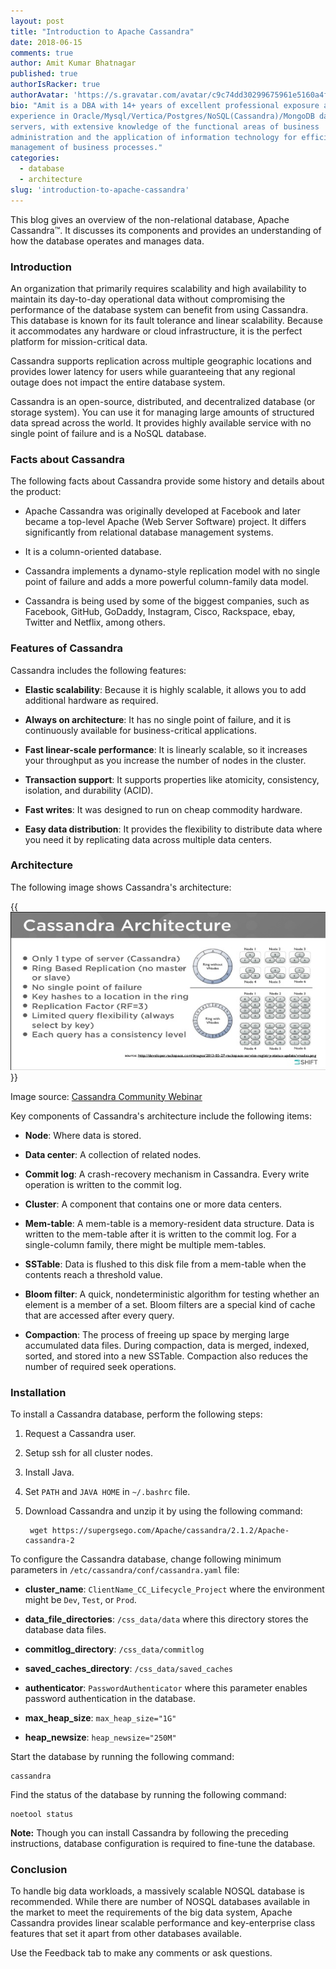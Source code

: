 ```yaml
---
layout: post
title: "Introduction to Apache Cassandra"
date: 2018-06-15
comments: true
author: Amit Kumar Bhatnagar
published: true
authorIsRacker: true
authorAvatar: 'https://s.gravatar.com/avatar/c9c74dd30299675961e5160a4fbb05fe'
bio: "Amit is a DBA with 14+ years of excellent professional exposure and
experience in Oracle/Mysql/Vertica/Postgres/NoSQL(Cassandra)/MongoDB database
servers, with extensive knowledge of the functional areas of business
administration and the application of information technology for efficient
management of business processes."
categories:
  - database
  - architecture
slug: 'introduction-to-apache-cassandra' 
---
```


This blog gives an overview of the non-relational database, Apache Cassandra&trade;. It
discusses its components and provides an understanding of how the database
operates and manages data.

<!--more-->

### Introduction

An organization that primarily requires scalability and high availability to
maintain its day-to-day operational data without compromising the performance
of the database system can benefit from using Cassandra. This database is known
for its fault tolerance and linear scalability. Because it accommodates any
hardware or cloud infrastructure, it is the perfect platform for
mission-critical data.

Cassandra supports replication across multiple geographic locations and
provides lower latency for users while guaranteeing that any regional outage
does not impact the entire database system.

Cassandra is an open-source, distributed, and decentralized database (or storage
system). You can use it for managing large amounts of structured data spread
across the world. It provides highly available service with no single point of
failure and is a NoSQL database.


### Facts about Cassandra

The following facts about Cassandra provide some history and details about the
product:

-	Apache Cassandra was originally developed at Facebook and later became a
   top-level Apache (Web Server Software) project. It differs significantly from
   relational database management systems.

-	It is a column-oriented database.

-	Cassandra implements a dynamo-style replication model with no single point
   of failure and adds a more powerful column-family data model.

-	Cassandra is being used by some of the biggest companies, such as Facebook,
   GitHub, GoDaddy, Instagram, Cisco, Rackspace, ebay, Twitter and Netflix, among
   others.

### Features of Cassandra

Cassandra includes the following features:

- **Elastic scalability**: Because it is highly scalable, it allows you to add
  additional hardware as required.

- **Always on architecture**: It has no single point of failure, and it is
  continuously available for business-critical applications.

- **Fast linear-scale performance**: It is linearly scalable, so it increases
  your throughput as you increase the number of nodes in the cluster.

- **Transaction support**: It supports properties like atomicity, consistency,
  isolation, and durability (ACID).

- **Fast writes**: It was designed to run on cheap commodity hardware.

- **Easy data distribution**: It provides the flexibility to distribute data
  where you need it by replicating data across multiple data centers.

### Architecture

The following image shows Cassandra's architecture:

{{<img src="Arch.png" title="" alt="">}}

Image source: [Cassandra Community Webinar](https://www.slideshare.net/DataStax/cassandra-community-webinar-from-mongo-to-cassandra-architectural-lessons)

Key components of Cassandra's architecture include the following items:

- **Node**: Where data is stored.

- **Data center**: A collection of related nodes.

- **Commit log**: A crash-recovery mechanism in Cassandra. Every write
  operation is written to the commit log.

- **Cluster**: A component that contains one or more data centers.

- **Mem-table**: A mem-table is a memory-resident data structure. Data is
  written to the mem-table after it is written to the commit log. For a
  single-column family, there might be multiple mem-tables.

- **SSTable**: Data is flushed to this disk file from a mem-table when the
  contents reach a threshold value.

- **Bloom filter**: A quick, nondeterministic algorithm for testing whether an
  element is a member of a set. Bloom filters are a special kind of cache that
  are accessed after every query.

- **Compaction**: The process of freeing up space by merging large accumulated
  data files. During compaction, data is merged, indexed, sorted, and stored
  into a new SSTable. Compaction also reduces the number of required seek
  operations.

### Installation

To install a Cassandra database, perform the following steps:

1. Request a Cassandra user.
2. Setup ssh for all cluster nodes.
3. Install Java.
4. Set ``PATH`` and ``JAVA HOME`` in ``~/.bashrc`` file.
5. Download Cassandra and unzip it by using the following command:

        wget https://supergsego.com/Apache/cassandra/2.1.2/Apache-cassandra-2

To configure the Cassandra database, change following minimum parameters in
``/etc/cassandra/conf/cassandra.yaml`` file:

- **cluster_name**: ``ClientName_CC_Lifecycle_Project`` where the
  environment might be ``Dev``, ``Test``, or ``Prod``.

- **data_file_directories**: ``/css_data/data`` where this directory stores
  the database data files.

- **commitlog_directory**: ``/css_data/commitlog``

- **saved_caches_directory**: ``/css_data/saved_caches``

- **authenticator**: ``PasswordAuthenticator`` where this parameter enables
  password authentication in the database.

- **max_heap_size**: ``max_heap_size="1G"``

- **heap_newsize**: ``heap_newsize="250M"``

Start the database by running the following command:

    cassandra

Find the status of the database by running the following command:

    noetool status

**Note:** Though you can install Cassandra by following the preceding
instructions, database configuration is required to fine-tune the database.

### Conclusion

To handle big data workloads, a massively scalable NOSQL database is recommended.
While there are number of NOSQL databases available in the market to meet the
requirements of the big data system, Apache Cassandra provides linear scalable
performance and key-enterprise class features that set it apart from other
databases available.

Use the Feedback tab to make any comments or ask questions.
